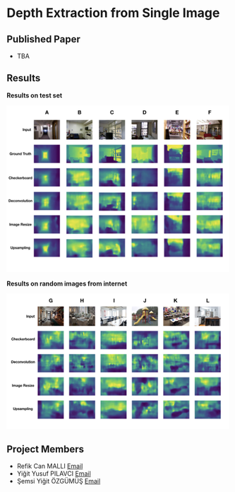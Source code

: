 # Depth Extraction from Single Image


## Published Paper

- TBA

## Results

**Results on test set**

![](outputs/1.png)

**Results on random images from internet**

![](outputs/2.png)


## Project Members

- Refik Can MALLI [Email](mailto:refikcan.malli@mail.polimi.it)
- Yiğit Yusuf PILAVCI [Email](mailto:?)
- Şemsi Yiğit ÖZGÜMÜŞ [Email](mailto:?)
